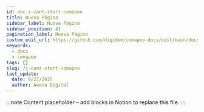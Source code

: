 ```yaml
---
id: doc-i-cant-start-comapeo
title: Nueva Página
sidebar_label: Nueva Página
sidebar_position: 41
pagination_label: Nueva Página
custom_edit_url: https://github.com/digidem/comapeo-docs/edit/main/docs/troubleshooting/i-cant-start-comapeo.md
keywords:
  - docs
  - comapeo
tags: []
slug: /i-cant-start-comapeo
last_update:
  date: 9/27/2025
  author: Awana Digital
---
```


<!-- Placeholder content generated automatically because the Notion page is missing a Website Block. -->

:::note
Content placeholder – add blocks in Notion to replace this file.
:::
